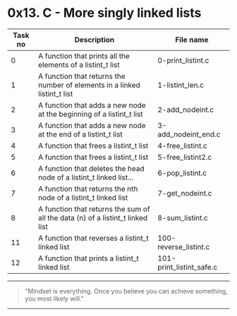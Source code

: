 # 0x13. C - More singly linked lists

| Task no | Description                                                                    | File name                |
| ------- | ------------------------------------------------------------------------------ | ------------------------ |
| 0       | A function that prints all the elements of a listint_t list                    | 0-print_listint.c        |
| 1       | A function that returns the number of elements in a linked listint_t list      | 1-listint_len.c          |
| 2       | A function that adds a new node at the beginning of a listint_t list           | 2-add_nodeint.c          |
| 3       | A function that adds a new node at the end of a listint_t list                 | 3-add_nodeint_end.c      |
| 4       | A function that frees a listint_t list                                         | 4-free_listint.c         |
| 5       | A function that frees a listint_t list                                         | 5-free_listint2.c        |
| 6       | A function that deletes the head node of a listint_t linked list...            | 6-pop_listint.c          |
| 7       | A function that returns the nth node of a listint_t linked list                | 7-get_nodeint.c          |
| 8       | A function that returns the sum of all the data (n) of a listint_t linked list | 8-sum_listint.c          |
| 11      | A function that reverses a listint_t linked list                               | 100-reverse_listint.c    |
| 12      | A function that prints a listint_t linked list                                 | 101-print_listint_safe.c |

---

> "Mindset is everything. Once you believe you can achieve something, you most likely will."

---
